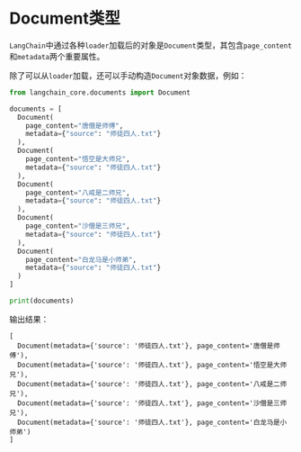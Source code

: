 # Document类型

`LangChain`中通过各种`loader`加载后的对象是`Document`类型，其包含`page_content`和`metadata`两个重要属性。

除了可以从`loader`加载，还可以手动构造`Document`对象数据，例如：

```py
from langchain_core.documents import Document

documents = [
  Document(
    page_content="唐僧是师傅",
    metadata={"source": "师徒四人.txt"}
  ),
  Document(
    page_content="悟空是大师兄",
    metadata={"source": "师徒四人.txt"}
  ),
  Document(
    page_content="八戒是二师兄",
    metadata={"source": "师徒四人.txt"}
  ),
  Document(
    page_content="沙僧是三师兄",
    metadata={"source": "师徒四人.txt"}
  ),
  Document(
    page_content="白龙马是小师弟",
    metadata={"source": "师徒四人.txt"}
  )
]

print(documents)
```
输出结果：
```text
[
  Document(metadata={'source': '师徒四人.txt'}, page_content='唐僧是师傅'),
  Document(metadata={'source': '师徒四人.txt'}, page_content='悟空是大师兄'),
  Document(metadata={'source': '师徒四人.txt'}, page_content='八戒是二师兄'),
  Document(metadata={'source': '师徒四人.txt'}, page_content='沙僧是三师兄'),
  Document(metadata={'source': '师徒四人.txt'}, page_content='白龙马是小师弟')
]
```